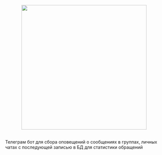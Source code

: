 <p align="center"><img src="https://github.com/user-attachments/assets/b7396e85-b7df-4e56-984a-3083b57ef107" width="400"></p> <br>
Телеграм бот для сбора оповещений о сообщениях в группах, личных чатах с последующей записью в БД для статистики обращений
